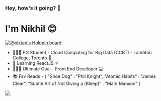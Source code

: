 ### Hey, how's it going? 👋

<h1>I'm Nikhil 😊</h1>

[![@niktan's Holopin board](https://holopin.io/api/user/board?user=niktan)](https://holopin.io/@niktan)

- 👨🏼‍🎓 PG Student - Cloud Computing for Big Data (CCBT) - Lambton College, Toronto 🍁
- 🔭 Learning ReactJS ⚛️
- 👨🏼‍💻 Ultimate Goal - Front End Developer 💻
- 📚 Fav Reads - {
    "Shoe Dog" : "Phil Knight",
    "Atomic Habits" : "James Clear", 
    "Subtle Art of Not Giving a [Bleep]" : "Mark Manson"
}

<!--
**NikNT/NikNT** is a ✨ _special_ ✨ repository because its `README.md` (this file) appears on your GitHub profile.

Here are some ideas to get you started:

- 🔭 I’m currently working on ...
- 🌱 I’m currently learning ...
- 👯 I’m looking to collaborate on ...
- 🤔 I’m looking for help with ...
- 💬 Ask me about ...
- 📫 How to reach me: ...
- 😄 Pronouns: ...
- ⚡ Fun fact: ...
-->

<img src="https://niknt.github.io/PortfolioNT/img/hey-bit.png" />
